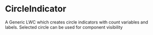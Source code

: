 # CircleIndicator
A Generic LWC which creates circle indicators with count variables and labels. Selected circle can be used for component visibility

